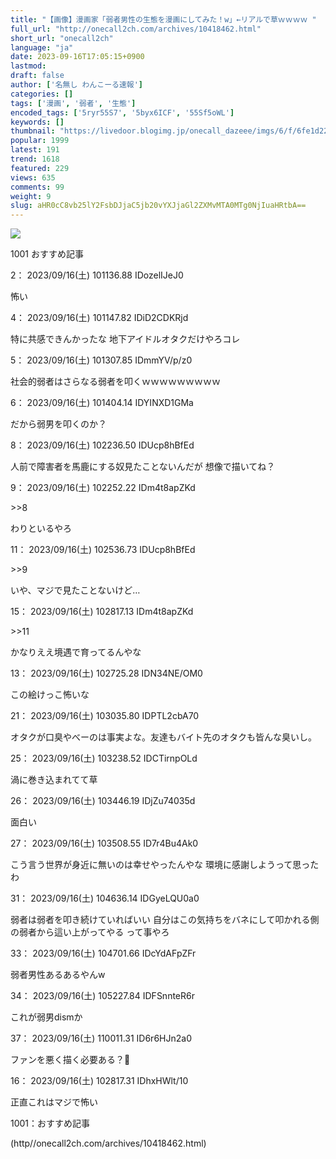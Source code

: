 ```yaml
---
title: "【画像】漫画家「弱者男性の生態を漫画にしてみた！w」←リアルで草ｗｗｗｗ "
full_url: "http://onecall2ch.com/archives/10418462.html"
short_url: "onecall2ch"
language: "ja"
date: 2023-09-16T17:05:15+0900
lastmod: 
draft: false
author: ['名無し わんこーる速報']
categories: []
tags: ['漫画', '弱者', '生態']
encoded_tags: ['5ryr55S7', '5byx6ICF', '55Sf5oWL']
keywords: []
thumbnail: "https://livedoor.blogimg.jp/onecall_dazeee/imgs/6/f/6fe1d223.jpg"
popular: 1999
latest: 191
trend: 1618
featured: 229
views: 635
comments: 99
weight: 9
slug: aHR0cC8vb25lY2FsbDJjaC5jb20vYXJjaGl2ZXMvMTA0MTg0NjIuaHRtbA==
---
```


![](https://livedoor.blogimg.jp/onecall_dazeee/imgs/6/f/6fe1d223.jpg)

<div> <p class='name2'> 1001 おすすめ記事</p> <p class='name2'>2： 2023/09/16(土) 101136.88 IDozelIJeJ0</p><p class='onecall'> 怖い </p> <p class='name2'>4： 2023/09/16(土) 101147.82 IDiD2CDKRjd</p><p class='onecall'> 特に共感できんかったな 地下アイドルオタクだけやろコレ </p> <p class='name2'>5： 2023/09/16(土) 101307.85 IDmmYV/p/z0</p><p class='onecall'><p> 社会的弱者はさらなる弱者を叩くｗｗｗｗｗｗｗｗｗ </p></p> <p class='name2'>6： 2023/09/16(土) 101404.14 IDYINXD1GMa</p><p class='onecall'> だから弱男を叩くのか？ </p> <p class='name2'>8： 2023/09/16(土) 102236.50 IDUcp8hBfEd</p><p class='onecall'> 人前で障害者を馬鹿にする奴見たことないんだが 想像で描いてね？ </p> <p class='name2'>9： 2023/09/16(土) 102252.22 IDm4t8apZKd</p><p class='onecall'> <p class='anchor'>>>8</p> わりといるやろ </p> <p class='name2'>11： 2023/09/16(土) 102536.73 IDUcp8hBfEd</p><p class='onecall'> <p class='anchor'>>>9</p> いや、マジで見たことないけど… </p> <p class='name2'>15： 2023/09/16(土) 102817.13 IDm4t8apZKd</p><p class='onecall'> <p class='anchor'>>>11</p> かなりええ境遇で育ってるんやな </p> <p class='name2'>13： 2023/09/16(土) 102725.28 IDN34NE/OM0</p><p class='onecall'> この絵けっこ怖いな </p> <p class='name2'>21： 2023/09/16(土) 103035.80 IDPTL2cbA70</p><p class='onecall'> オタクが口臭やべーのは事実よな。友達もバイト先のオタクも皆んな臭いし。 </p> <p class='name2'>25： 2023/09/16(土) 103238.52 IDCTirnpOLd</p><p class='onecall'> 渦に巻き込まれてて草 </p> <p class='name2'>26： 2023/09/16(土) 103446.19 IDjZu74035d</p><p class='onecall'> 面白い </p> <p class='name2'>27： 2023/09/16(土) 103508.55 ID7r4Bu4Ak0</p><p class='onecall'><p> こう言う世界が身近に無いのは幸せやったんやな 環境に感謝しようって思ったわ </p></p> <p class='name2'>31： 2023/09/16(土) 104636.14 IDGyeLQU0a0</p><p class='onecall'> 弱者は弱者を叩き続けていればいい 自分はこの気持ちをバネにして叩かれる側の弱者から這い上がってやる って事やろ </p> <p class='name2'>33： 2023/09/16(土) 104701.66 IDcYdAFpZFr</p><p class='onecall'><p> 弱者男性あるあるやんw </p></p> <p class='name2'>34： 2023/09/16(土) 105227.84 IDFSnnteR6r</p><p class='onecall'> これが弱男dismか </p> <p class='name2'>37： 2023/09/16(土) 110011.31 ID6r6HJn2a0</p><p class='onecall'> ファンを悪く描く必要ある？🥺 </p> <p class='name2'>16： 2023/09/16(土) 102817.31 IDhxHWlt/10</p><p class='onecall'><p> 正直これはマジで怖い </p></p> <p class='name2'>1001：おすすめ記事</p> </div>

(http//onecall2ch.com/archives/10418462.html)

